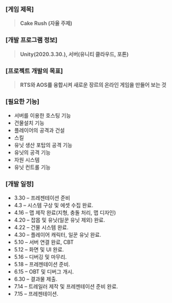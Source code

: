 ### [게임 제목] ###
> **Cake Rush (자율 주제)**

### [개발 프로그램 정보] ###
> **Unity(2020.3.30.), 서버(유니티 클라우드, 포톤)**

### [프로젝트 개발의 목표] ###
> **RTS와 AOS를 융합시켜 새로운 장르의 온라인 게임을 만들어 보는 것**

### [필요한 기능] ###
* 서버를 이용한 호스팅 기능
* 건물설치 기능
* 플레이어의 공격과 건설
* 스킬
* 유닛 생산 포탑의 공격 기능
* 유닛의 공격 기능
* 자원 시스템
* 유닛 컨트롤 기능

### [개발 일정] ###
* 3.30 – 프레젠테이션 준비
* 4.3 – 시스템 구상 및 에셋 수집 완료.
* 4.16 – 맵 제작 완료(지형, 충돌 처리, 맵 디자인) 
* 4.20 – 잡몹 및 유닛(일꾼 유닛 제외) 완료. 
* 4.22 – 건물 시스템 완료.
* 4.30 – 플레이어 캐릭터, 일꾼 유닛 완료.
* 5.10 – 서버 연결 완료, CBT
* 5.12 – 화면 및 UI 완료.
* 5.16 – 디버깅 및 마무리.
* 5.18 – 프레젠테이션 준비.
* 6.15 – OBT 및 디버그 개시.
* 6.30 – 결과물 제출.
* 7.14 – 트레일러 제작 및 프레젠테이션 준비 완료.  
* 7.15 – 프레젠테이션.




